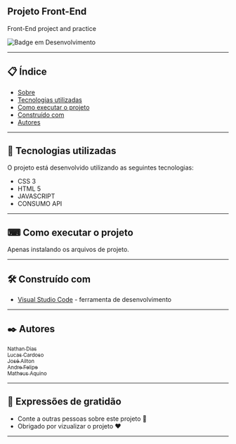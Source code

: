 ## Projeto Front-End

Front-End project and practice

![Badge em Desenvolvimento](https://img.shields.io/static/v1?label=STATUS&message=EM%20PROGRESSO&color=GREEN&style=for-the-badge)

---

## 📋 Índice

- [Sobre](#front-end)
- [Tecnologias utilizadas](#-tecnologias-utilizadas)
- [Como executar o projeto](#-como-executar-o-projeto)
- [Construído com](#%EF%B8%8F-construído-com)
- [Autores](#%EF%B8%8F-autores)

---

## 🚀 Tecnologias utilizadas

O projeto está desenvolvido utilizando as seguintes tecnologias:

- CSS 3
- HTML 5
- JAVASCRIPT
- CONSUMO API

---

## ⌨ Como executar o projeto

Apenas instalando os arquivos de projeto.

---

## 🛠️ Construído com

- [Visual Studio Code](https://code.visualstudio.com/) - ferramenta de desenvolvimento

---

## ✒️ Autores

[<sub>Nathan Dias</sub>](https://github.com/nathanfdias)<br>
[<sub>Lucas Cardoso</sub>](https://github.com/lucascardosoex)<br>
[<sub>José Ailton</sub>](https://github.com/zehlopes)<br>
[<sub>Andre Felipe</sub>](https://github.com/Andre-Toigo)<br>
[<sub>Matheus Aquino</sub>](https://github.com/AquinoMatheus16)

---

## 🎁 Expressões de gratidão

- Conte a outras pessoas sobre este projeto 📢
- Obrigado por vizualizar o projeto ❤️

---
